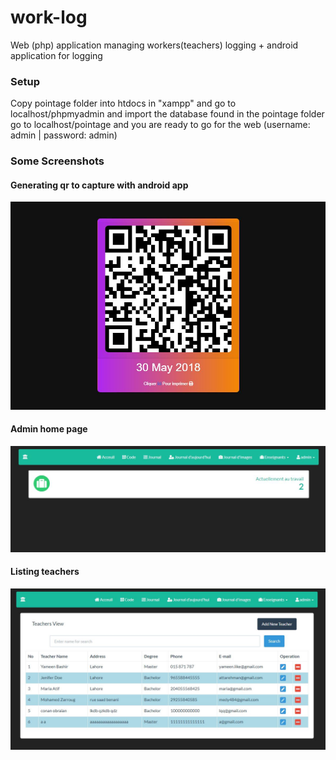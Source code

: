 # work-log
Web (php) application  managing workers(teachers) logging + android application for logging

### Setup

Copy pointage folder into htdocs in "xampp" and go to localhost/phpmyadmin and import the database found in the pointage folder
go to localhost/pointage and you are ready to go for the web (username: admin | password: admin)

### Some Screenshots

#### Generating qr to capture with android app
![Screenshot](img/1.JPG)

#### Admin home page
![Screenshot](img/2.JPG)

#### Listing teachers
![Screenshot](img/3.JPG)
